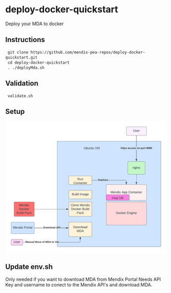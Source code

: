 # deploy-docker-quickstart
  Deploy your MDA to docker

## Instructions

     git clone https://github.com/mendix-pea-repos/deploy-docker-quickstart.git
     cd deploy-docker-quickstart
     . ./deployMda.sh

## Validation

     validate.sh

## Setup

![VM Setup](/images/DeployDocker.png)

## Update env.sh 

Only needed if you want to download MDA from Mendix Portal
Needs API Key and username to conect to the Mendix API's and download MDA.



